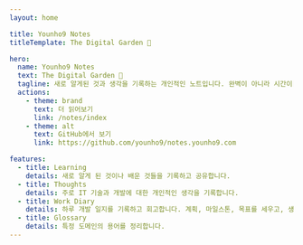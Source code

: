 ```yaml
---
layout: home

title: Younho9 Notes
titleTemplate: The Digital Garden 🌳

hero:
  name: Younho9 Notes
  text: The Digital Garden 🌳
  tagline: 새로 알게된 것과 생각을 기록하는 개인적인 노트입니다. 완벽이 아니라 시간이 지남에 따라 조금씩 자라는 것을 목표로 하는 디지털 정원입니다.
  actions:
    - theme: brand
      text: 더 읽어보기
      link: /notes/index
    - theme: alt
      text: GitHub에서 보기
      link: https://github.com/younho9/notes.younho9.com

features:
  - title: Learning
    details: 새로 알게 된 것이나 배운 것들을 기록하고 공유합니다.
  - title: Thoughts
    details: 주로 IT 기술과 개발에 대한 개인적인 생각을 기록합니다.
  - title: Work Diary
    details: 하루 개발 일지를 기록하고 회고합니다. 계획, 마일스톤, 목표를 세우고, 생산성에 대해 회고합니다.
  - title: Glossary
    details: 특정 도메인의 용어를 정리합니다.
---
```

